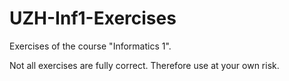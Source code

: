 # UZH-Inf1-Exercises
Exercises of the course "Informatics 1".


Not all exercises are fully correct.
Therefore use at your own risk.
